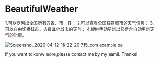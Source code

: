 # BeautifulWeather

1.可以罗列出全国所有的省、市、县；
2.可以查看全国任意城市的天气信息；
3.可以自由切换城市，去看其他城市的天气；
4.提供手动更新以及后台自动更新天气的功能。

![Screenshot_2020-04-12-18-22-20-715_com example be](https://user-images.githubusercontent.com/37928802/79066609-e2a75f80-7ceb-11ea-9a33-11fe29997372.png)

If you want to konw more,please contact me by my eamil.
Thanks!

